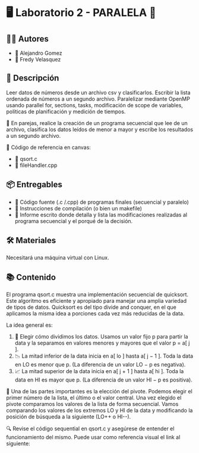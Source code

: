 # 🖥️ Laboratorio 2 - PARALELA 💽

## 🧑‍💻 Autores

- 🕺 Alejandro Gomez
- 🚶 Fredy Velasquez

## 📜 Descripción

Leer datos de números desde un archivo csv y clasificarlos. Escribir la lista ordenada de números a un segundo archivo. Paralelizar mediante OpenMP usando parallel for, sections, tasks, modificación de scope de variables, políticas de planificación y medición de tiempos. 

👥 En parejas, realice la creación de un programa secuencial que lee de un archivo, clasifica los datos leídos de menor a mayor y escribe los resultados a un segundo archivo.

🔗 Código de referencia en canvas:
- 🔢 qsort.c
- 📂 fileHandler.cpp

## 📦 Entregables

- 📄 Código fuente (.c /.cpp) de programas finales (secuencial y paralelo)
- 🔧 Instrucciones de compilación (o bien un makefile)
- 📝 Informe escrito donde detalla y lista las modificaciones realizadas al programa secuencial y el porqué de la decisión.

## 🛠️ Materiales

Necesitará una máquina virtual con Linux.

## 📚 Contenido

El programa qsort.c muestra una implementación secuencial de quicksort. Este algoritmo es eficiente y apropiado para manejar una amplia variedad de tipos de datos. Quicksort es del tipo divide and conquer, en el que aplicamos la misma idea a porciones cada vez más reducidas de la data.

La idea general es:

1. 🤔 Elegir cómo dividimos los datos. Usamos un valor fijo p para partir la data y la separamos en valores menores y mayores que el valor p = a[ j ].
2. 📉 La mitad inferior de la data inicia en a[ lo ] hasta a[ j − 1 ]. Toda la data en LO es menor que p. (La diferencia de un valor LO − p es negativa).
3. 📈 La mitad superior de la data inicia en a[ j + 1 ] hasta a[ hi ]. Toda la data en HI es mayor que p. (La diferencia de un valor HI − p es positiva).

🎯 Una de las partes importantes es la elección del pivote. Podemos elegir el primer número de la lista, el último o el valor central. Una vez elegido el pivote comparamos los valores de la lista de forma secuencial. Vamos comparando los valores de los extremos LO y HI de la data y modificando la posición de búsqueda a la siguiente (LO++ o HI--).

🔍 Revise el código sequential en qsort.c y asegúrese de entender el funcionamiento del mismo. Puede usar como referencia visual el link al siguiente:

